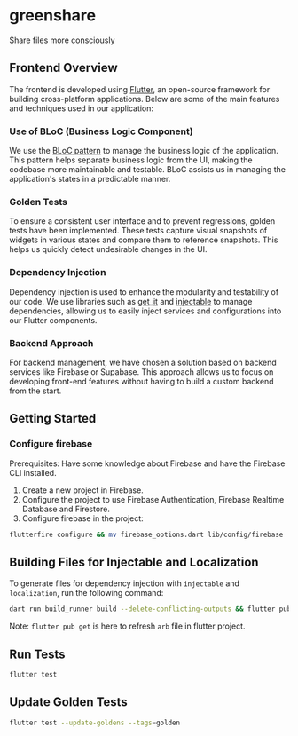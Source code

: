 # greenshare

Share files more consciously

## Frontend Overview

The frontend is developed using [Flutter](https://github.com/flutter/flutter), an open-source framework for building cross-platform applications. Below are some of the main features and techniques used in our application:

### Use of BLoC (Business Logic Component)
We use the [BLoC pattern](https://github.com/felangel/bloc/tree/master/packages/flutter_bloc) to manage the business logic of the application. This pattern helps separate business logic from the UI, making the codebase more maintainable and testable. BLoC assists us in managing the application's states in a predictable manner.

### Golden Tests
To ensure a consistent user interface and to prevent regressions, golden tests have been implemented. These tests capture visual snapshots of widgets in various states and compare them to reference snapshots. This helps us quickly detect undesirable changes in the UI.

### Dependency Injection
Dependency injection is used to enhance the modularity and testability of our code. We use libraries such as [get_it](https://github.com/fluttercommunity/get_it) and [injectable](https://github.com/Milad-Akarie/injectable) to manage dependencies, allowing us to easily inject services and configurations into our Flutter components.

### Backend Approach
For backend management, we have chosen a solution based on backend services like Firebase or Supabase. This approach allows us to focus on developing front-end features without having to build a custom backend from the start.

## Getting Started

### Configure firebase

Prerequisites: Have some knowledge about Firebase and have the Firebase CLI installed.

1. Create a new project in Firebase.
2. Configure the project to use Firebase Authentication, Firebase Realtime Database and Firestore.
3. Configure firebase in the project:
```bash
flutterfire configure && mv firebase_options.dart lib/config/firebase
```

## Building Files for Injectable and Localization

To generate files for dependency injection with `injectable` and `localization`, run the following command:

```bash
dart run build_runner build --delete-conflicting-outputs && flutter pub get
```

Note: `flutter pub get` is here to refresh `arb` file in flutter project.

## Run Tests
```bash
flutter test
```

## Update Golden Tests
```bash
flutter test --update-goldens --tags=golden
```
